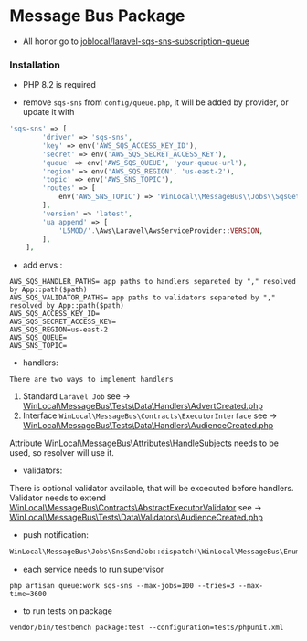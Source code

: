# Message Bus Package

- All honor go to [joblocal/laravel-sqs-sns-subscription-queue](https://github.com/joblocal/laravel-sqs-sns-subscription-queue)

### Installation

- PHP 8.2 is required

- remove `sqs-sns` from `config/queue.php`, it will be added by provider, or update it with 

```php
'sqs-sns' => [
        'driver' => 'sqs-sns',
        'key' => env('AWS_SQS_ACCESS_KEY_ID'),
        'secret' => env('AWS_SQS_SECRET_ACCESS_KEY'),
        'queue' => env('AWS_SQS_QUEUE', 'your-queue-url'),
        'region' => env('AWS_SQS_REGION', 'us-east-2'),
        'topic' => env('AWS_SNS_TOPIC'),
        'routes' => [
            env('AWS_SNS_TOPIC') => 'WinLocal\\MessageBus\\Jobs\\SqsGetJob',
        ],
        'version' => 'latest',
        'ua_append' => [
            'L5MOD/'.\Aws\Laravel\AwsServiceProvider::VERSION,
        ],
    ],
```

- add envs :

```env
AWS_SQS_HANDLER_PATHS= app paths to handlers separeted by "," resolved by App::path($path)
AWS_SQS_VALIDATOR_PATHS= app paths to validators separeted by "," resolved by App::path($path)
AWS_SQS_ACCESS_KEY_ID=
AWS_SQS_SECRET_ACCESS_KEY=
AWS_SQS_REGION=us-east-2
AWS_SQS_QUEUE=
AWS_SNS_TOPIC=
```
- handlers:

`There are two ways to implement handlers`
1. Standard `Laravel Job` 
    see -> [WinLocal\MessageBus\Tests\Data\Handlers\AdvertCreated.php](https://github.com/Win-Local-Inc/message-bus/blob/main/tests/Data/Handlers/AdvertCreated.php)
2. Interface `WinLocal\MessageBus\Contracts\ExecutorInterface` 
    see -> [WinLocal\MessageBus\Tests\Data\Handlers\AudienceCreated.php](https://github.com/Win-Local-Inc/message-bus/blob/main/tests/Data/Handlers/AudienceCreated.php)

Attribute [WinLocal\MessageBus\Attributes\HandleSubjects](https://github.com/Win-Local-Inc/message-bus/blob/main/src/Attributes/HandleSubjects.php) needs to be used, so resolver will use it.

- validators:

There is optional validator available, that will be excecuted before handlers.
Validator needs to extend [WinLocal\MessageBus\Contracts\AbstractExecutorValidator](https://github.com/Win-Local-Inc/message-bus/blob/main/src/Contracts/AbstractExecutorValidator.php)
    see -> [WinLocal\MessageBus\Tests\Data\Validators\AudienceCreated.php](https://github.com/Win-Local-Inc/message-bus/blob/main/tests/Data/Validators/AudienceCreated.php)

- push notification:

```php
WinLocal\MessageBus\Jobs\SnsSendJob::dispatch(\WinLocal\MessageBus\Enums\Subject $subject, array $message);
```

- each service needs to run supervisor

`php artisan queue:work sqs-sns --max-jobs=100 --tries=3 --max-time=3600`

- to run tests on package

`vendor/bin/testbench package:test --configuration=tests/phpunit.xml`